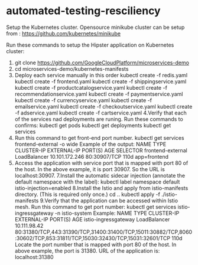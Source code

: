 # automated-testing-resciliency

Setup the Kubernetes cluster. Opensource minikube cluster can be setup from : https://github.com/kubernetes/minikube


Run these commands to setup the Hipster application on Kubernetes cluster:
1. git clone https://github.com/GoogleCloudPlatform/microservices-demo 
2. cd microservices-demo/kubernetes-manifests 
3. Deploy each service manually in this order 
    kubectl create -f redis.yaml
    kubectl create -f frontend.yaml
    kubectl create -f shippingservice.yaml
    kubectl create -f productcatalogservice.yaml
    kubectl create -f recommendationservice.yaml
    kubectl create -f paymentservice.yaml 
    kubectl create -f currencyservice.yaml
    kubectl create -f emailservice.yaml
    kubectl create -f checkoutservice.yaml
    kubectl create -f adservice.yaml
    kubectl create -f cartservice.yaml
4.Verify that each of the services nad deployments are runing. Run these commands to confirms:
    kubectl get pods
    kubectl get deployments
    kubectl get services
5. Run this command to get front-end port number.
    kubectl get services frontend-external  -o wide
    Example of the output:
    NAME                TYPE           CLUSTER-IP       EXTERNAL-IP   PORT(S)        AGE    SELECTOR
    frontend-external   LoadBalancer   10.101.172.246   <pending>     80:30907/TCP   110d   app=frontend
6. Access the application with service port that is mapped with port 80 of the host. In the above example, it is port 30907. So the URL is    localhost:30907.
7.Install the automatic sidecar injection (annotate the default namespace with the label):
  kubectl label namespace default istio-injection=enabled
8.Install the Istio and apply from istio-manifests directory. (This is required only once.)
  cd ..
  kubectl apply -f ./istio-manifests
9.Verify that the application can be accessed within Istio mesh. Run this command to get port number:
   kubectl get services istio-ingressgateway -n istio-system
  Example: 
  NAME                   TYPE           CLUSTER-IP     EXTERNAL-IP   PORT(S)                                                                                                                   AGE
istio-ingressgateway   LoadBalancer   10.111.98.42   <pending>     80:31380/TCP,443:31390/TCP,31400:31400/TCP,15011:30882/TCP,8060:30602/TCP,853:31811/TCP,15030:32430/TCP,15031:32601/TCP   110d
 Locate the port number that is mapped with port 80 of the host. In above example, the port is 31380. URL of the application is: localhost:31380

